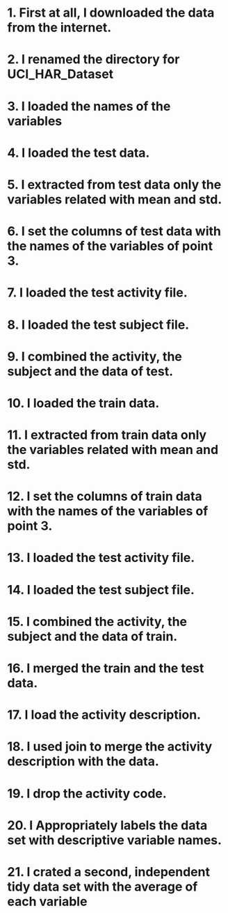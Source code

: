 # 1. First at all, I downloaded the data from the internet.
# 2. I renamed the directory for UCI_HAR_Dataset
# 3. I loaded the names of the variables
# 4. I loaded the test data.
# 5. I extracted from test data only the variables related with mean and std.
# 6. I set the columns of test data with the names of the variables of point 3.
# 7. I loaded the test activity file.
# 8. I loaded the test subject file.
# 9. I combined the activity, the subject and the data of test.
# 10. I loaded the train data.
# 11. I extracted from train data only the variables related with mean and std.
# 12. I set the columns of train data with the names of the variables of point 3.
# 13. I loaded the test activity file.
# 14. I loaded the test subject file.
# 15. I combined the activity, the subject and the data of train.
# 16. I merged the train and the test data.
# 17. I load the activity description.
# 18. I used join to merge the activity description with the data.
# 19. I drop the activity code.
# 20. I Appropriately labels the data set with descriptive variable names.
# 21. I crated a second, independent tidy data set with the average of each variable
